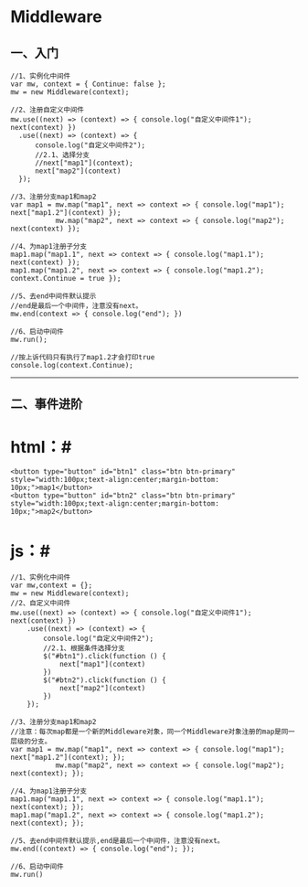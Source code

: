 # Middleware #
## 一、入门 ##
    //1、实例化中间件
    var mw, context = { Continue: false };
    mw = new Middleware(context);
    
    //2、注册自定义中间件
    mw.use((next) => (context) => { console.log("自定义中间件1"); next(context) })
      .use((next) => (context) => {
	      console.log("自定义中间件2");
	      //2.1、选择分支
	      //next["map1"](context);
	      next["map2"](context)
      });
    
    //3、注册分支map1和map2
    var map1 = mw.map("map1", next => context => { console.log("map1"); next["map1.2"](context) });
       		   mw.map("map2", next => context => { console.log("map2"); next(context) });
    
    //4、为map1注册子分支
    map1.map("map1.1", next => context => { console.log("map1.1"); next(context) });
    map1.map("map1.2", next => context => { console.log("map1.2"); context.Continue = true });
    
    //5、去end中间件默认提示
    //end是最后一个中间件，注意没有next。
    mw.end(context => { console.log("end"); })
    
    //6、启动中间件
    mw.run();
    
    //按上诉代码只有执行了map1.2才会打印true
    console.log(context.Continue);
    

----------


## 二、事件进阶 ##
# html：#
	<button type="button" id="btn1" class="btn btn-primary" style="width:100px;text-align:center;margin-bottom: 10px;">map1</button>
	<button type="button" id="btn2" class="btn btn-primary" style="width:100px;text-align:center;margin-bottom: 10px;">map2</button>
    
# js：#
    //1、实例化中间件
    var mw,context = {};
    mw = new Middleware(context);
    //2、自定义中间件
    mw.use((next) => (context) => { console.log("自定义中间件1"); next(context) })
        .use((next) => (context) => {
            console.log("自定义中间件2");
            //2.1、根据条件选择分支
            $("#btn1").click(function () {
                next["map1"](context)
            })
            $("#btn2").click(function () {
                next["map2"](context)
            })
        });

    //3、注册分支map1和map2
    //注意：每次map都是一个新的Middleware对象，同一个Middleware对象注册的map是同一层级的分支。
    var map1 = mw.map("map1", next => context => { console.log("map1"); next["map1.2"](context); });
               mw.map("map2", next => context => { console.log("map2"); next(context); });

    //4、为map1注册子分支
    map1.map("map1.1", next => context => { console.log("map1.1"); next(context); });
    map1.map("map1.2", next => context => { console.log("map1.2"); next(context); });

    //5、去end中间件默认提示,end是最后一个中间件，注意没有next。
    mw.end((context) => { console.log("end"); });

    //6、启动中间件
    mw.run()